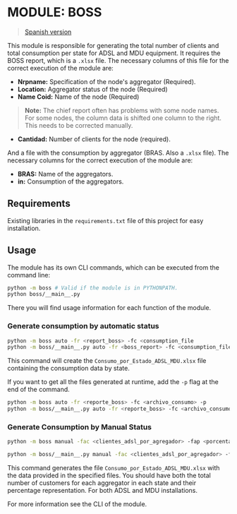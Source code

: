 # MODULE: BOSS  
> [Spanish version](./README_es.md)

This module is responsible for generating the total number of clients and total consumption per state for ADSL and MDU equipment. It requires the BOSS report, which is a `.xlsx` file. The necessary columns of this file for the correct execution of the module are:

- **Nrpname:** Specification of the node's aggregator (Required).
- **Location:** Aggregator status of the node (Required)
- **Name Coid:** Name of the node (Required)
> **Note:** The chief report often has problems with some node names. For some nodes, the column data is shifted one column to the right. This needs to be corrected manually.
- **Cantidad:** Number of clients for the node (required).

And a file with the consumption by aggregator (BRAS. Also a `.xlsx` file). The necessary columns for the correct execution of the module are:

- **BRAS:** Name of the aggregators.
- **in:** Consumption of the aggregators.

## Requirements
Existing libraries in the `requirements.txt` file of this project for easy installation.

## Usage
The module has its own CLI commands, which can be executed from the command line:
```bash
python -m boss # Valid if the module is in PYTHONPATH.
python boss/__main__.py
```
There you will find usage information for each function of the module.

### Generate consumption by automatic status
```bash
python -m boss auto -fr <report_boss> -fc <consumption_file 
python -m boss/__main__.py auto -fr <boss_report> -fc <consumption_file> -fc <consumption_file>.
```
This command will create the `Consumo_por_Estado_ADSL_MDU.xlsx` file containing the consumption data by state.

If you want to get all the files generated at runtime, add the `-p` flag at the end of the command.
```bash
python -m boss auto -fr <reporte_boss> -fc <archivo_consumo> -p
python -m boss/__main__.py auto -fr <reporte_boss> -fc <archivo_consumo> -p
```

### Generate Consumption by Manual Status
```bash
python -m boss manual -fac <clientes_adsl_por_agregador> -fap <porcentage_clientes_adsl_por_agregador> -fmc <clientes_mdu_por_agregador> -fmp <porcentage_clientes_mdu_por_agregador> -fc <archivo_consumo>

python -m boss/__main__.py manual -fac <clientes_adsl_por_agregador> -fap <porcentage_clientes_adsl_por_agregador> -fmc <clientes_mdu_por_agregador> -fmp <porcentage_clientes_mdu_por_agregador> -fc <archivo_consumo>
```
This command generates the file `Consumo_por_Estado_ADSL_MDU.xlsx` with the data provided in the specified files. You should have both the total number of customers for each aggregator in each state and their percentage representation. For both ADSL and MDU installations.

For more information see the CLI of the module.